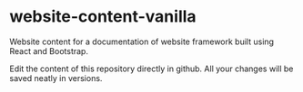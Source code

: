 # website-content-vanilla

Website content for a documentation of website framework built using React and Bootstrap.

Edit the content of this repository directly in github. All your changes will be saved neatly in versions. 
